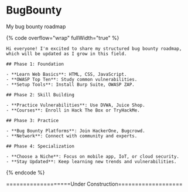 # BugBounty

My bug bounty roadmap



{% code overflow="wrap" fullWidth="true" %}
```
Hi everyone! I'm excited to share my structured bug bounty roadmap, which will be updated as I grow in this field.

## Phase 1: Foundation

- **Learn Web Basics**: HTML, CSS, JavaScript.
- **OWASP Top Ten**: Study common vulnerabilities.
- **Setup Tools**: Install Burp Suite, OWASP ZAP.

## Phase 2: Skill Building

- **Practice Vulnerabilities**: Use DVWA, Juice Shop.
- **Courses**: Enroll in Hack The Box or TryHackMe.

## Phase 3: Practice

- **Bug Bounty Platforms**: Join HackerOne, Bugcrowd.
- **Network**: Connect with community and experts.

## Phase 4: Specialization

- **Choose a Niche**: Focus on mobile app, IoT, or cloud security.
- **Stay Updated**: Keep learning new trends and vulnerabilities.

```
{% endcode %}



\===================Under Construction===================
